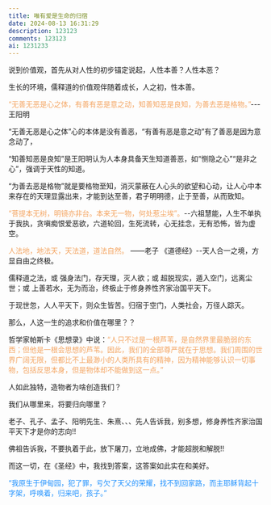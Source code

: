 ```yaml
---
title: 唯有爱是生命的归宿
date: 2024-08-13 16:31:29
description: 123123
comments: 123123
ai: 1231233
---
```


说到价值观，首先从对人性的初步锚定说起，人性本善？人性本恶？


生长的环境，儒释道的价值观伴随着成长，人之初，性本善。

<font color=SandyBrown>“无善无恶是心之体，有善有恶是意之动，知善知恶是良知，为善去恶是格物。”</font>---王阳明

“无善无恶是心之体”心的本体是没有善恶，“有善有恶是意之动”有了善恶是因为意念动了，

“知善知恶是良知”是王阳明认为人本身具备天生知道善恶，如“恻隐之心”“是非之心”，强调于天性的知道。

“为善去恶是格物”就是要格物至知，消灭蒙蔽在人心头的欲望和心动，让人心中本来存在的天理显露出来，才能到达至善，君子明明德，止于至善，从而致知。

<font color=SandyBrown>“菩提本无树，明镜亦非台。本来无一物，何处惹尘埃”。</font>--六祖慧能，人生不单执于我执，贪嗔痴恨爱恶欲，六道轮回，生死流转，心无挂念，无有恐怖，皆为虚空。

<font color=SandyBrown>人法地，地法天，天法道，道法自然。</font> ——老子 《道德经》--天人合一之境，方显自由之终极。

儒释道之法，或 强身法门，存天理，灭人欲；或 超脱现实，遁入空门，远离尘世；或 ‌上善若水，无为而治，终极止于修身养性齐家治国平天下。

于现世忽，人人平天下，则众生皆苦。归宿于空门，人类社会，万径人踪灭。

那么，人这一生的追求和价值在哪里？？

哲学家帕斯卡《思想录》中说：<font color=SandyBrown>“人只不过是一根芦苇，是自然界里最脆弱的东西；但他是一根会思想的芦苇。因此，我们的全部尊严就在于思想。我们周围的世界广阔无限，但都比不上最渺小的人类所具有的精神，因为精神能够认识一切事物，包括反思本身，但是物体却不能做到这一点。”</font>

人如此独特，造物者为啥创造我们？

我们从哪里来，将要归向哪里？

老子、孔子、孟子、阳明先生、朱熹、、、先人告诉我，别多想，修身养性齐家治国平天下才是你的志向!!

佛祖告诉我，不要执着于此，放下屠刀，立地成佛，才能超脱和解脱!!

而这一切，在《圣经》中，我找到答案，这答案如此实在和美好。

<font color=DodgerBlue>“我原生于伊甸园，犯了罪，亏欠了天父的荣耀，找不到回家路，而主耶稣背起十字架，呼唤着，归来吧，孩子。”</font>

